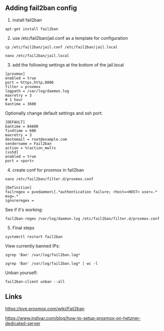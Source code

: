 ## Adding fail2ban config

1. install fail2ban

```
apt-get install fail2ban
```

2. use /etc/fail2ban/jail.conf as a template for configuration

```
cp /etc/fail2ban/jail.conf /etc/fail2ban/jail.local

nano /etc/fail2ban/jail.local
```

3. add the following settings at the bottom of the jail.local
```
[proxmox]
enabled = true
port = https,http,8006
filter = proxmox
logpath = /var/log/daemon.log
maxretry = 3
# 1 hour
bantime = 3600
```

Optionally change default settings and ssh port:
```
[DEFAULT]
bantime = 84600
findtime = 600
maxretry = 3
destemail = root@example.com
sendername = Fail2ban
action = %(action_mwl)s
[sshd]
enabled = true
port = <port>
```

4. create conf for proxmox in fail2ban

```
nano /etc/fail2ban/filter.d/proxmox.conf 
```

```
[Definition]
failregex = pvedaemon\[.*authentication failure; rhost=<HOST> user=.* msg=.*
ignoreregex =
```

See if it's working:
```
fail2ban-regex /var/log/daemon.log /etc/fail2ban/filter.d/proxmox.conf
```

5. Final steps

```
systemctl restart fail2ban
```

View currently banned IPs:
```
zgrep 'Ban' /var/log/fail2ban.log*

zgrep 'Ban' /var/log/fail2ban.log* | wc -l
```

Unban yourself:

```
fail2ban-client unban --all
```

## Links

https://pve.proxmox.com/wiki/Fail2ban

https://www.indivar.com/blog/how-to-setup-proxmox-on-hetzner-dedicated-server